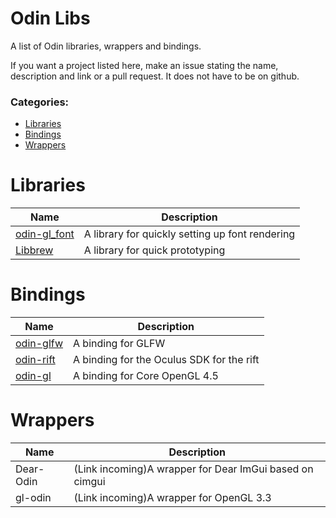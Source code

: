 # Odin Libs
A list of Odin libraries, wrappers and bindings.

If you want a project listed here, make an issue stating the name, description and link or a pull request.
It does not have to be on github.

### Categories:
  - [Libraries](#libraries)
  - [Bindings](#bindings)
  - [Wrappers](#wrappers)

# Libraries
| Name                                                    | Description                              
|---------------------------------------------------------|---------------------
| [odin-gl_font](https://github.com/vassvik/odin-gl_font) | A library for quickly setting up font rendering
| [Libbrew](https://github.com/ThisDrunkDane/libbrew)     | A library for quick prototyping
# Bindings
| Name                                              | Description                              
|---------------------------------------------------|---------------------
| [odin-glfw](https://github.com/vassvik/odin-glfw) | A binding for GLFW   
| [odin-rift](https://github.com/vassvik/odin-rift) | A binding for the Oculus SDK for the rift
| [odin-gl](https://github.com/vassvik/odin-gl)     | A binding for Core OpenGL 4.5
# Wrappers
| Name      | Description                              
|-----------|---------------------
| Dear-Odin | (Link incoming)A wrapper for Dear ImGui based on cimgui 
| gl-odin   | (Link incoming)A wrapper for OpenGL 3.3
